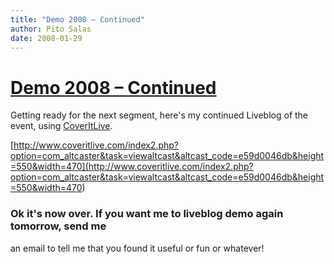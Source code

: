 ```yaml
---
title: "Demo 2008 – Continued"
author: Pito Salas
date: 2008-01-29
---
```

# [Demo 2008 – Continued](None)




Getting ready for the next segment, here's my continued Liveblog of the event,
using [CoverItLive](<http://www.coveritlive>).

[http://www.coveritlive.com/index2.php?option=com_altcaster&task=viewaltcast&altcast_code=e59d0046db&height=550&width=470](<http://www.coveritlive.com/index2.php?option=com_altcaster&task=viewaltcast&altcast_code=e59d0046db&height=550&width=470>)

### Ok it's now over. If you want me to liveblog demo again tomorrow, send me
an email to tell me that you found it useful or fun or whatever!


